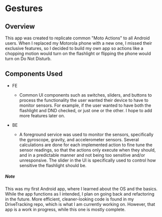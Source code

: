 # Gestures

## Overview
This app was created to replicate common "Moto Actions" to all Android users. When I replaced my Motorola phone with a new one, I missed their exclusive
features, so I decided to build my own app so actions like a chopping motion would turn on the flashlight or flipping the phone would turn on Do Not Disturb. 

## Components Used
 - FE
    - Common UI components such as switches, sliders, and buttons to process the functionality the user wanted their device to have to monitor sensors. 
    For example, if the user wanted to have both the flashlight and DND checked, or just one or the other. I hope to add more features later on. 
 
 - BE
    - A foreground service was used to monitor the sensors, specifically the gyroscope, gravity, and accelerometer sensors. Several calculations are done for each 
    implemented action to fine tune the sensor readings, so that the actions only execute when they should, and in a predictable manner and not being too sensitive 
    and/or unresponsive. The slider in the UI is specifically used to control how sensitive the flashlight should be.
    
    
##### Note
This was my first Android app, where I learned about the OS and the basics. While the app functions as I intended, I plan on going back and refactoring in the future.
More efficient, cleaner-looking code is found in my DriveTracking repo, which is what I am currently working on. However, that app is a work in progress, while this 
one is mostly complete.
    
